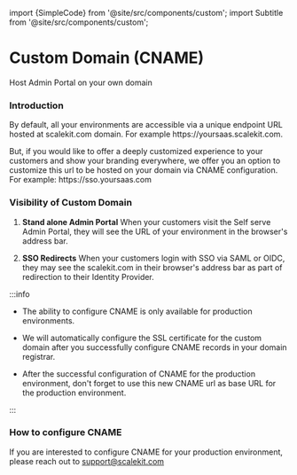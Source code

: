 import {SimpleCode} from '@site/src/components/custom';
import Subtitle from '@site/src/components/custom';

# Custom Domain (CNAME)
<Subtitle>Host Admin Portal on your own domain</Subtitle>

### Introduction
By default, all your environments are accessible via a unique endpoint URL hosted at scalekit.com domain. For example <SimpleCode>https:<nolink />//yoursaas.scalekit.com</SimpleCode>. 

But, if you would like to offer a deeply customized experience to your customers and show your branding everywhere, we offer you an option to customize this url to be hosted on your domain via CNAME configuration. For example: <SimpleCode>https:<nolink />//sso.yoursaas.com</SimpleCode>

### Visibility of Custom Domain

1. **Stand alone Admin Portal**
When your customers visit the Self serve Admin Portal, they will see the URL of your environment in the browser's address bar.

2. **SSO Redirects**
When your customers login with SSO via SAML or OIDC, they may see the scalekit.com in their browser's address bar as part of redirection to their Identity Provider.

:::info

- The ability to configure CNAME is only available for production environments.

- We will automatically configure the SSL certificate for the custom domain after you successfully configure CNAME records in your domain registrar.

- After the successful configuration of CNAME for the production environment, don't forget to use this new CNAME url as base URL for the production environment.

:::

### How to configure CNAME
If you are interested to configure CNAME for your production environment, please reach out to support@scalekit.com
